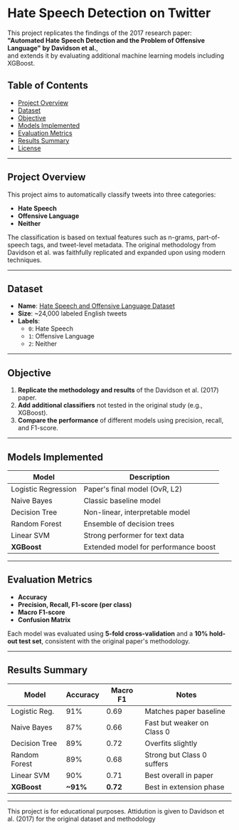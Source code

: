 # Hate Speech Detection on Twitter

This project replicates the findings of the 2017 research paper:  
**"Automated Hate Speech Detection and the Problem of Offensive Language" by Davidson et al.**,  
and extends it by evaluating additional machine learning models including XGBoost.

## Table of Contents
- [Project Overview](#project-overview)
- [Dataset](#dataset)
- [Objective](#objective)
- [Models Implemented](#models-implemented)
- [Evaluation Metrics](#evaluation-metrics)
- [Results Summary](#results-summary)
- [License](#license)

---

## Project Overview
This project aims to automatically classify tweets into three categories:
- **Hate Speech**
- **Offensive Language**
- **Neither**

The classification is based on textual features such as n-grams, part-of-speech tags, and tweet-level metadata. The original methodology from Davidson et al. was faithfully replicated and expanded upon using modern techniques.

---

## Dataset

- **Name**: [Hate Speech and Offensive Language Dataset](https://github.com/t-davidson/hate-speech-and-offensive-language)
- **Size**: ~24,000 labeled English tweets
- **Labels**:
  - `0`: Hate Speech
  - `1`: Offensive Language
  - `2`: Neither

---

## Objective

1. **Replicate the methodology and results** of the Davidson et al. (2017) paper.
2. **Add additional classifiers** not tested in the original study (e.g., XGBoost).
3. **Compare the performance** of different models using precision, recall, and F1-score.

---

## Models Implemented

| Model               | Description                          |
|--------------------|--------------------------------------|
| Logistic Regression | Paper's final model (OvR, L2)       |
| Naive Bayes         | Classic baseline model               |
| Decision Tree       | Non-linear, interpretable model      |
| Random Forest       | Ensemble of decision trees           |
| Linear SVM          | Strong performer for text data       |
| **XGBoost**         | Extended model for performance boost |

---

## Evaluation Metrics

- **Accuracy**
- **Precision, Recall, F1-score (per class)**
- **Macro F1-score**
- **Confusion Matrix**

Each model was evaluated using **5-fold cross-validation** and a **10% hold-out test set**, consistent with the original paper's methodology.

---

## Results Summary

| Model            | Accuracy | Macro F1 | Notes                     |
|------------------|----------|----------|---------------------------|
| Logistic Reg.    | 91%      | 0.69     | Matches paper baseline    |
| Naive Bayes      | 87%      | 0.66     | Fast but weaker on Class 0|
| Decision Tree    | 89%      | 0.72     | Overfits slightly         |
| Random Forest    | 89%      | 0.68     | Strong but Class 0 suffers|
| Linear SVM       | 90%      | 0.71     | Best overall in paper     |
| **XGBoost**      | **~91%** | **0.72** | Best in extension phase   |


---

This project is for educational purposes. Attidution is given to Davidson et al. (2017) for the original dataset and methodology
 


